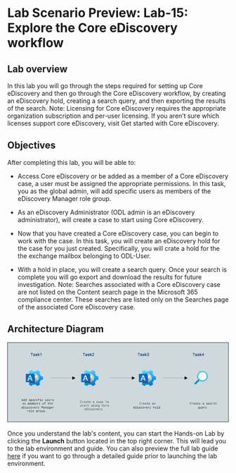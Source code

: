 # Lab Scenario Preview: Lab-15: Explore the Core eDiscovery workflow

## Lab overview

In this lab you will go through the steps required for setting up Core eDiscovery and then go through the Core eDiscovery workflow, by creating an eDiscovery hold, creating a search query, and then exporting the results of the search. Note: Licensing for Core eDiscovery requires the appropriate organization subscription and per-user licensing. If you aren’t sure which licenses support core eDiscovery, visit Get started with Core eDiscovery.


## Objectives

After completing this lab, you will be able to:
 
- Access Core eDiscovery or be added as a member of a Core eDiscovery case, a user must be assigned the appropriate permissions. In this task, you as the global admin, will add specific users as members of the eDiscovery Manager role group.

- As an eDiscovery Administrator (ODL admin is an eDiscovery administrator), will create a case to start using Core eDiscovery.

- Now that you have created a Core eDiscovery case, you can begin to work with the case. In this task, you will create an eDiscovery hold for the case for you just created. Specifically, you will crate a hold for the the exchange mailbox belonging to ODL-User.

-  With a hold in place, you will create a search query. Once your search is complete you will go export and download the results for future investigation. Note: Searches associated with a Core eDiscovery case are not listed on the Content search page in the Microsoft 365 compliance center. These searches are listed only on the Searches page of the associated Core eDiscovery case.


## Architecture Diagram

![](../images/preview15.png)

Once you understand the lab's content, you can start the Hands-on Lab by clicking the **Launch** button located in the top right corner. This will lead you to the lab environment and guide. You can also preview the full lab guide [here](https://experience.cloudlabs.ai/#/labguidepreview/1a97c779-e73c-4f62-8694-9ec80a2a2b32) if you want to go through a detailed guide prior to launching the lab environment.